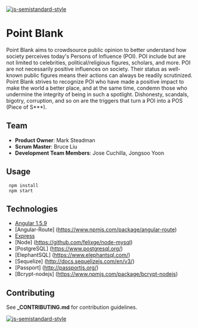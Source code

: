 [![js-semistandard-style](https://img.shields.io/badge/code%20style-semistandard-brightgreen.svg?style=flat-square)](https://github.com/Flet/semistandard)

# Point Blank

Point Blank aims to crowdsource public opinion to better understand how society perceives today's 
Persons of Influence (POI). POI include but are not limited to celebrities, political/religious
figures, scholars, and more. POI are not necessarily positive influences on society. Their status as 
well-known public figures means their actions can always be readily scrutinized. Point Blank strives to 
recognize POI who have made a positive impact to make the world a better place, and at the same time, 
condemn those who undermine the integrity of being in such a spotlight. Dishonesty, scandals, bigotry, 
corruption, and so on are the triggers that turn a POI into a POS (Piece of S***).

## Team

  - __Product Owner__: Mark Steadman 
  - __Scrum Master__: Bruce Liu
  - __Development Team Members__: Jose Cuchilla, Jongsoo Yoon

## Usage
```
 npm install
 npm start
```

## Technologies
* [Angular 1.5.9](https://angularjs.org/)
* [Angular-Route] (https://www.npmjs.com/package/angular-route)
* [Express](http://expressjs.com)
* [Node] (https://github.com/felixge/node-mysql)
* [PostgreSQL] (https://www.postgresql.org/)
* [ElephantSQL] (https://www.elephantsql.com/)
* [Sequelize] (http://docs.sequelizejs.com/en/v3/)
* [Passport] (http://passportjs.org/)
* [Bcrypt-nodejs] (https://www.npmjs.com/package/bcrypt-nodejs)

## Contributing

See **_CONTRIBUTING.md** for contribution guidelines.

[![js-semistandard-style](https://cdn.rawgit.com/flet/semistandard/master/badge.svg)](https://github.com/Flet/semistandard)
